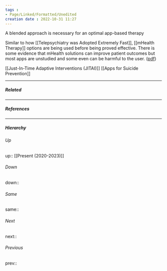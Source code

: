 ```yaml
---
tags :
- Page/Linked/Formatted/Unedited
creation date : 2022-10-31 11:27 
---
```


A blended approach is necessary for an optimal app-based therapy

Similar to how [[Telepsychiatry was Adopted Extremely Fast]], [[mHealth Therapy]] options are being used before being proved effective. There is some evidence that mHealth solutions can improve patient outcomes but most apps are unstudied and some even can be harmful to the user. ([pdf](zotero://open-pdf/library/items/9FUDVGA5?page=2&annotation=VTBL6BYJ))

[[Just-In-Time Adaptive Interventions (JITAI)]]
[[Apps for Suicide Prevention]]

---
##### Related


---
##### References


---
##### Hierarchy
###### Up
up:: [[Present (2020-2023)]]
###### Down
down:: 
###### Same
same:: 
###### Next
next:: 
###### Previous
prev:: 